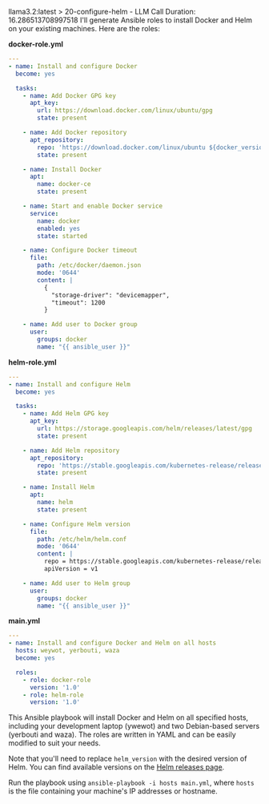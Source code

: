 llama3.2:latest > 20-configure-helm - LLM Call Duration: 16.286513708997518
I'll generate Ansible roles to install Docker and Helm on your existing machines. Here are the roles:

**docker-role.yml**
```yaml
---
- name: Install and configure Docker
  become: yes

  tasks:
    - name: Add Docker GPG key
      apt_key:
        url: https://download.docker.com/linux/ubuntu/gpg
        state: present

    - name: Add Docker repository
      apt_repository:
        repo: 'https://download.docker.com/linux/ubuntu ${docker_version}'
        state: present

    - name: Install Docker
      apt:
        name: docker-ce
        state: present

    - name: Start and enable Docker service
      service:
        name: docker
        enabled: yes
        state: started

    - name: Configure Docker timeout
      file:
        path: /etc/docker/daemon.json
        mode: '0644'
        content: |
          {
            "storage-driver": "devicemapper",
            "timeout": 1200
          }

    - name: Add user to Docker group
      user:
        groups: docker
        name: "{{ ansible_user }}"
```

**helm-role.yml**
```yaml
---
- name: Install and configure Helm
  become: yes

  tasks:
    - name: Add Helm GPG key
      apt_key:
        url: https://storage.googleapis.com/helm/releases/latest/gpg
        state: present

    - name: Add Helm repository
      apt_repository:
        repo: 'https://stable.googleapis.com/kubernetes-release/release-{{ helm_version }}/deb ${distro_id} main'
        state: present

    - name: Install Helm
      apt:
        name: helm
        state: present

    - name: Configure Helm version
      file:
        path: /etc/helm/helm.conf
        mode: '0644'
        content: |
          repo = https://stable.googleapis.com/kubernetes-release/release-{{ helm_version }}
          apiVersion = v1

    - name: Add user to Helm group
      user:
        groups: docker
        name: "{{ ansible_user }}"
```

**main.yml**
```yaml
---
- name: Install and configure Docker and Helm on all hosts
  hosts: weywot, yerbouti, waza
  become: yes

  roles:
    - role: docker-role
      version: '1.0'
    - role: helm-role
      version: '1.0'
```

This Ansible playbook will install Docker and Helm on all specified hosts, including your development laptop (ywewot) and two Debian-based servers (yerbouti and waza). The roles are written in YAML and can be easily modified to suit your needs.

Note that you'll need to replace `helm_version` with the desired version of Helm. You can find available versions on the [Helm releases page](https://storage.googleapis.com/helm/releases/index.html).

Run the playbook using `ansible-playbook -i hosts main.yml`, where `hosts` is the file containing your machine's IP addresses or hostname.